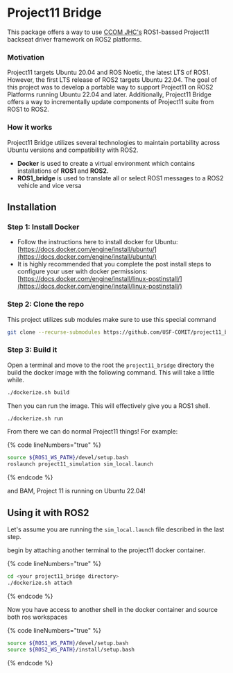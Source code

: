 # Project11 Bridge

This package offers a way to use [CCOM JHC's](https://github.com/CCOMJHC) ROS1-bassed Project11 backseat driver framework on ROS2 platforms. &#x20;

### Motivation

Project11 targets Ubuntu 20.04 and ROS Noetic, the latest LTS of ROS1.   However, the first LTS release of ROS2 targets Ubuntu 22.04.   The goal of this project was to develop a portable way to support Project11 on ROS2 Platforms running Ubuntu 22.04 and later.   Additionally,  Project11 Bridge offers a way to incrementally update components of Project11 suite from ROS1 to ROS2.

### How it works

Project11 Bridge utilizes several technologies to maintain portability across Ubuntu versions and compatibility with ROS2.

* **Docker** is used to create a virtual environment which contains installations of **ROS1** and **ROS2.**
* **ROS1\_bridge** is used to translate all or select ROS1 messages to a ROS2 vehicle and vice versa

## Installation

### Step 1: Install Docker

* Follow the instructions here to install docker for Ubuntu:  [https://docs.docker.com/engine/install/ubuntu/](https://docs.docker.com/engine/install/ubuntu/)
* It is highly recommended that you complete the post install steps to configure your user with docker permissions:  [https://docs.docker.com/engine/install/linux-postinstall/](https://docs.docker.com/engine/install/linux-postinstall/)

### Step 2: Clone the repo

This project utilizes sub modules make sure to use this special command

```bash
git clone --recurse-submodules https://github.com/USF-COMIT/project11_bridge.git
```

### Step 3: Build it

Open a terminal and move to the root the `project11_bridge` directory the build the docker image with the following command.   This will take a little while.

```bash
./dockerize.sh build
```

Then you can run the image.   This will effectively give you a ROS1 shell.

```bash
./dockerize.sh run
```

From there we can do normal Project11 things!  For example:

{% code lineNumbers="true" %}
```bash
source ${ROS1_WS_PATH}/devel/setup.bash
roslaunch project11_simulation sim_local.launch
```
{% endcode %}

and BAM,   Project 11 is running on Ubuntu 22.04!

## Using it with ROS2

Let's assume you are running the `sim_local.launch` file described in the last step.

begin by attaching another terminal to the project11 docker container. &#x20;

{% code lineNumbers="true" %}
```bash
cd <your project11_bridge directory>
./dockerize.sh attach
```
{% endcode %}

Now you have access to another shell in the docker container and source both ros workspaces

{% code lineNumbers="true" %}
```bash
source ${ROS1_WS_PATH}/devel/setup.bash
source ${ROS2_WS_PATH}/install/setup.bash

```
{% endcode %}

